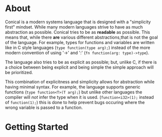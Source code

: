 # About
Conical is a modern systems language that is designed with a "simplicity first" mindset. While many modern languages strive to have as much abstraction as possible. Conical tries to be as **readable** as possible. This means that, while there **are** various different abstractions,that is not the goal of the language. For example, types for functions and variables are written like in C style languages (`type function(type arg);`) instead of the more modern convention of using '->' and ':' (`fn function(arg: type)->type`).

The language also tries to be as explicit as possible; but, unlike C, if there is a choice between being explicit and being simple the simple approach will be prioritized.

This combination of explicitness and simplicity allows for abstraction while having minimal syntax. For example, the language supports generic functions (`type function<T>(T arg);`) but unlike other languages the compiler will *not* infer the type when it is used. (`function<i32>(1);` instead of `function(1);`) this is done to help prevent bugs occuring where the wrong variable is passed to a function. 


# Getting Started

